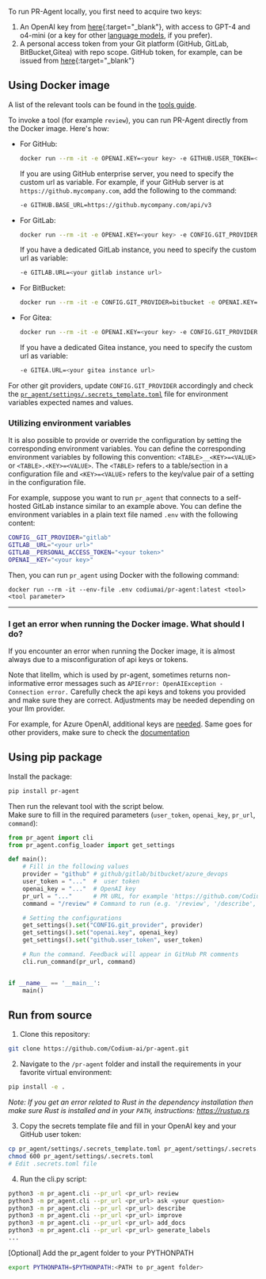 To run PR-Agent locally, you first need to acquire two keys:

1. An OpenAI key from [here](https://platform.openai.com/api-keys){:target="_blank"}, with access to GPT-4 and o4-mini (or a key for other [language models](https://qodo-merge-docs.qodo.ai/usage-guide/changing_a_model/), if you prefer).
2. A personal access token from your Git platform (GitHub, GitLab, BitBucket,Gitea) with repo scope. GitHub token, for example, can be issued from [here](https://github.com/settings/tokens){:target="_blank"}

## Using Docker image

A list of the relevant tools can be found in the [tools guide](../tools/).

To invoke a tool (for example `review`), you can run PR-Agent directly from the Docker image. Here's how:

- For GitHub:

    ```bash
    docker run --rm -it -e OPENAI.KEY=<your key> -e GITHUB.USER_TOKEN=<your token> codiumai/pr-agent:latest --pr_url <pr_url> review
    ```

    If you are using GitHub enterprise server, you need to specify the custom url as variable.
    For example, if your GitHub server is at `https://github.mycompany.com`, add the following to the command:

    ```bash
    -e GITHUB.BASE_URL=https://github.mycompany.com/api/v3
    ```

- For GitLab:

    ```bash
    docker run --rm -it -e OPENAI.KEY=<your key> -e CONFIG.GIT_PROVIDER=gitlab -e GITLAB.PERSONAL_ACCESS_TOKEN=<your token> codiumai/pr-agent:latest --pr_url <pr_url> review
    ```

    If you have a dedicated GitLab instance, you need to specify the custom url as variable:

    ```bash
    -e GITLAB.URL=<your gitlab instance url>
    ```

- For BitBucket:

    ```bash
    docker run --rm -it -e CONFIG.GIT_PROVIDER=bitbucket -e OPENAI.KEY=$OPENAI_API_KEY -e BITBUCKET.BEARER_TOKEN=$BITBUCKET_BEARER_TOKEN codiumai/pr-agent:latest --pr_url=<pr_url> review
    ```

- For Gitea:

    ```bash
    docker run --rm -it -e OPENAI.KEY=<your key> -e CONFIG.GIT_PROVIDER=gitea -e GITEA.PERSONAL_ACCESS_TOKEN=<your token> codiumai/pr-agent:latest --pr_url <pr_url> review
    ```

    If you have a dedicated Gitea instance, you need to specify the custom url as variable:

    ```bash
    -e GITEA.URL=<your gitea instance url>
    ```


For other git providers, update `CONFIG.GIT_PROVIDER` accordingly and check the [`pr_agent/settings/.secrets_template.toml`](https://github.com/Codium-ai/pr-agent/blob/main/pr_agent/settings/.secrets_template.toml) file for environment variables expected names and values.

### Utilizing environment variables

It is also possible to provide or override the configuration by setting the corresponding environment variables.
You can define the corresponding environment variables by following this convention: `<TABLE>__<KEY>=<VALUE>` or `<TABLE>.<KEY>=<VALUE>`.
The `<TABLE>` refers to a table/section in a configuration file and `<KEY>=<VALUE>` refers to the key/value pair of a setting in the configuration file.

For example, suppose you want to run `pr_agent` that connects to a self-hosted GitLab instance similar to an example above.
You can define the environment variables in a plain text file named `.env` with the following content:

```bash
CONFIG__GIT_PROVIDER="gitlab"
GITLAB__URL="<your url>"
GITLAB__PERSONAL_ACCESS_TOKEN="<your token>"
OPENAI__KEY="<your key>"
```

Then, you can run `pr_agent` using Docker with the following command:

```shell
docker run --rm -it --env-file .env codiumai/pr-agent:latest <tool> <tool parameter>
```

---

### I get an error when running the Docker image. What should I do?

If you encounter an error when running the Docker image, it is almost always due to a misconfiguration of api keys or tokens.

Note that litellm, which is used by pr-agent, sometimes returns non-informative error messages such as `APIError: OpenAIException - Connection error.`
Carefully check the api keys and tokens you provided and make sure they are correct.
Adjustments may be needed depending on your llm provider.

For example, for Azure OpenAI, additional keys are [needed](https://qodo-merge-docs.qodo.ai/usage-guide/changing_a_model/#azure).
Same goes for other providers, make sure to check the [documentation](https://qodo-merge-docs.qodo.ai/usage-guide/changing_a_model/#changing-a-model)

## Using pip package

Install the package:

```bash
pip install pr-agent
```

Then run the relevant tool with the script below.
<br>
Make sure to fill in the required parameters (`user_token`, `openai_key`, `pr_url`, `command`):

```python
from pr_agent import cli
from pr_agent.config_loader import get_settings

def main():
    # Fill in the following values
    provider = "github" # github/gitlab/bitbucket/azure_devops
    user_token = "..."  #  user token
    openai_key = "..."  # OpenAI key
    pr_url = "..."      # PR URL, for example 'https://github.com/Codium-ai/pr-agent/pull/809'
    command = "/review" # Command to run (e.g. '/review', '/describe', '/ask="What is the purpose of this PR?"', ...)

    # Setting the configurations
    get_settings().set("CONFIG.git_provider", provider)
    get_settings().set("openai.key", openai_key)
    get_settings().set("github.user_token", user_token)

    # Run the command. Feedback will appear in GitHub PR comments
    cli.run_command(pr_url, command)


if __name__ == '__main__':
    main()
```

## Run from source

1. Clone this repository:

```bash
git clone https://github.com/Codium-ai/pr-agent.git
```

2. Navigate to the `/pr-agent` folder and install the requirements in your favorite virtual environment:

```bash
pip install -e .
```

*Note: If you get an error related to Rust in the dependency installation then make sure Rust is installed and in your `PATH`, instructions: https://rustup.rs*

3. Copy the secrets template file and fill in your OpenAI key and your GitHub user token:

```bash
cp pr_agent/settings/.secrets_template.toml pr_agent/settings/.secrets.toml
chmod 600 pr_agent/settings/.secrets.toml
# Edit .secrets.toml file
```

4. Run the cli.py script:

```bash
python3 -m pr_agent.cli --pr_url <pr_url> review
python3 -m pr_agent.cli --pr_url <pr_url> ask <your question>
python3 -m pr_agent.cli --pr_url <pr_url> describe
python3 -m pr_agent.cli --pr_url <pr_url> improve
python3 -m pr_agent.cli --pr_url <pr_url> add_docs
python3 -m pr_agent.cli --pr_url <pr_url> generate_labels
...
```

[Optional] Add the pr_agent folder to your PYTHONPATH

```bash
export PYTHONPATH=$PYTHONPATH:<PATH to pr_agent folder>
```
